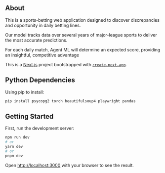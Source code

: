 ## About

This is a sports-betting web application designed to discover discrepancies and opportunity in daily betting lines.

Our model tracks data over several years of major-league sports to deliver the most accurate predictions.

For each daily match, Agent ML will determine an expected score, providing an insightful, competitive advantage

This is a [Next.js](https://nextjs.org/) project bootstrapped with [`create-next-app`](https://github.com/vercel/next.js/tree/canary/packages/create-next-app).

## Python Dependencies

Using pip to install:

```bash
pip install psycopg2 torch beautifulsoup4 playwright pandas
```

## Getting Started

First, run the development server:

```bash
npm run dev
# or
yarn dev
# or
pnpm dev
```

Open [http://localhost:3000](http://localhost:3000) with your browser to see the result.
